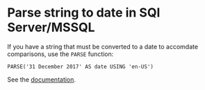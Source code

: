 # Parse string to date in SQl Server/MSSQL

If you have a string that must be converted to a date to accomdate comparisons, use the `PARSE` function:

```
PARSE('31 December 2017' AS date USING 'en-US')
```

See the [documentation](https://docs.microsoft.com/en-us/sql/t-sql/functions/parse-transact-sql?view=sql-server-2017).
